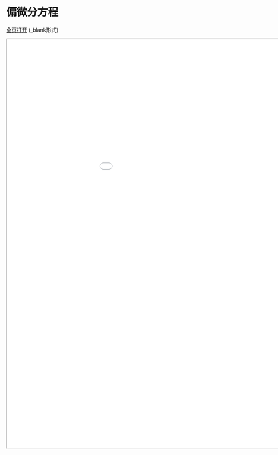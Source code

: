 
# 偏微分方程
<a href="/texpdf/part-de-chap-pde.html" target="_blank">全页打开</a> (_blank形式)
<div class="pdf-class">
    <iframe  src=/texpdf/part-de-chap-pde.html width="1100" height="1100">
    </iframe>
</div>
